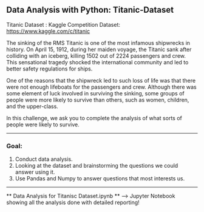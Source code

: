 ## Data Analysis with Python: Titanic-Dataset

Titanic Dataset : Kaggle Competition
Dataset: https://www.kaggle.com/c/titanic

The sinking of the RMS Titanic is one of the most infamous shipwrecks in history.  On April 15, 1912, during her maiden voyage, the Titanic sank after colliding with an iceberg, killing 1502 out of 2224 passengers and crew. This sensational tragedy shocked the international community and led to better safety regulations for ships.

One of the reasons that the shipwreck led to such loss of life was that there were not enough lifeboats for the passengers and crew. Although there was some element of luck involved in surviving the sinking, some groups of people were more likely to survive than others, such as women, children, and the upper-class.

In this challenge, we ask you to complete the analysis of what sorts of people were likely to survive.
***

### Goal:
1. Conduct data analysis.
2. Looking at the dataset and brainstorming the questions we could answer using it.
3. Use Pandas and Numpy to answer questions that most interests us.

****

** Data Analysis for Titanisc Dataset.ipynb ** --> Jupyter Notebook showing all the analysis done with detailed reporting!


